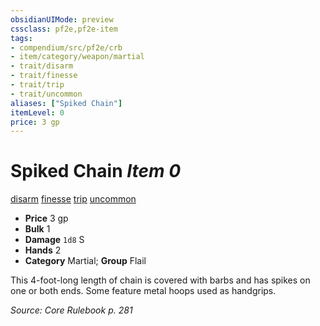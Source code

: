 ```yaml
---
obsidianUIMode: preview
cssclass: pf2e,pf2e-item
tags:
- compendium/src/pf2e/crb
- item/category/weapon/martial
- trait/disarm
- trait/finesse
- trait/trip
- trait/uncommon
aliases: ["Spiked Chain"]
itemLevel: 0
price: 3 gp
---
```

# Spiked Chain *Item 0*  
[disarm](../../../rules/traits/disarm.md)  [finesse](../../../rules/traits/finesse.md)  [trip](../../../rules/traits/trip.md)  [uncommon](../../../rules/traits/uncommon.md)  

- **Price** 3 gp
- **Bulk** 1
- **Damage** `1d8` S
- **Hands** 2
- **Category** Martial; **Group** Flail 

This 4-foot-long length of chain is covered with barbs and has spikes on one or both ends. Some feature metal hoops used as handgrips.

*Source: Core Rulebook p. 281*